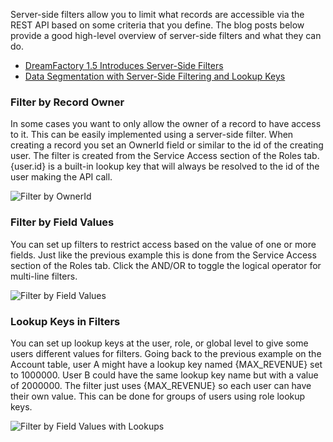 Server-side filters allow you to limit what records are accessible via the REST API based on some criteria that you define. The blog posts below provide a good high-level overview of server-side filters and what they can do.

* [DreamFactory 1.5 Introduces Server-Side Filters](http://blog.dreamfactory.com/dreamfactory-introduces-server-side-filters)
* [Data Segmentation with Server-Side Filtering and Lookup Keys](http://blog.dreamfactory.com/data-segmentation-with-server-side-filtering-and-lookup-keys)

### Filter by Record Owner

In some cases you want to only allow the owner of a record to have access to it. This can be easily implemented using a server-side filter. When creating a record you set an OwnerId field or similar to the id of the creating user. The filter is created from the Service Access section of the Roles tab. {user.id} is a built-in lookup key that will always be resolved to the id of the user making the API call.

![Filter by OwnerId](http://www.dreamfactory.net/dsp/images/1.png)

### Filter by Field Values

You can set up filters to restrict access based on the value of one or more fields. Just like the previous example this is done from the Service Access section of the Roles tab. Click the AND/OR to toggle the logical operator for multi-line filters.

![Filter by Field Values](http://www.dreamfactory.net/dsp/images/2.png)

### Lookup Keys in Filters

You can set up lookup keys at the user, role, or global level to give some users different values for filters. Going back to the previous example on the Account table, user A might have a lookup key named {MAX_REVENUE} set to 1000000. User B could have the same lookup key name but with a value of 2000000. The filter just uses {MAX_REVENUE} so each user can have their own value. This can be done for groups of users using role lookup keys.

![Filter by Field Values with Lookups](http://www.dreamfactory.net/dsp/images/3.png)




